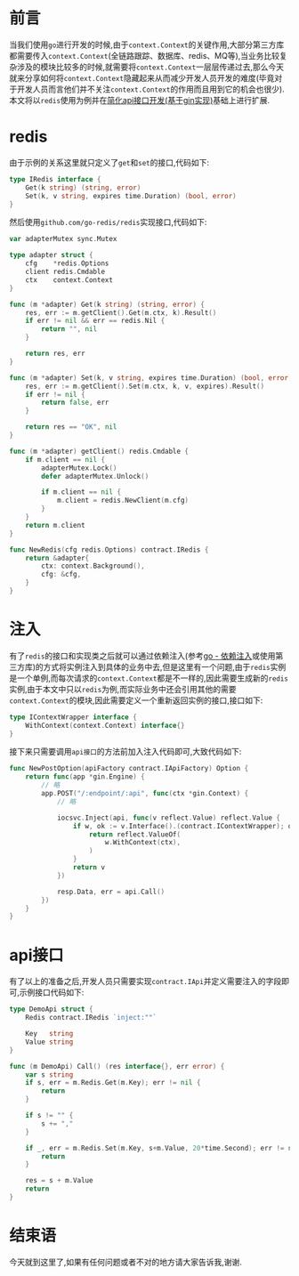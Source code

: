 # 前言

当我们使用`go`进行开发的时候,由于`context.Context`的关键作用,大部分第三方库都需要传入`context.Context`(全链路跟踪、数据库、redis、MQ等),当业务比较复杂涉及的模块比较多的时候,就需要将`context.Context`一层层传递过去,那么今天就来分享如何将`context.Context`隐藏起来从而减少开发人员开发的难度(毕竟对于开发人员而言他们并不关注`context.Context`的作用而且用到它的机会也很少).本文将以`redis`使用为例并在[简化api接口开发(基于gin实现)](https://my.oschina.net/ahl5esoft/blog/5291633 "简化api接口开发(基于gin实现)")基础上进行扩展.

# redis

由于示例的关系这里就只定义了`get`和`set`的接口,代码如下:
```go
type IRedis interface {
	Get(k string) (string, error)
	Set(k, v string, expires time.Duration) (bool, error)
}
```
然后使用`github.com/go-redis/redis`实现接口,代码如下:
```go
var adapterMutex sync.Mutex

type adapter struct {
	cfg    *redis.Options
	client redis.Cmdable
	ctx    context.Context
}

func (m *adapter) Get(k string) (string, error) {
	res, err := m.getClient().Get(m.ctx, k).Result()
	if err != nil && err == redis.Nil {
		return "", nil
	}

	return res, err
}

func (m *adapter) Set(k, v string, expires time.Duration) (bool, error) {
	res, err := m.getClient().Set(m.ctx, k, v, expires).Result()
	if err != nil {
		return false, err
	}

	return res == "OK", nil
}

func (m *adapter) getClient() redis.Cmdable {
	if m.client == nil {
		adapterMutex.Lock()
		defer adapterMutex.Unlock()

		if m.client == nil {
			m.client = redis.NewClient(m.cfg)
		}
	}
	return m.client
}

func NewRedis(cfg redis.Options) contract.IRedis {
	return &adapter{
		ctx: context.Background(),
		cfg: &cfg,
	}
}
```

# 注入

有了`redis`的接口和实现类之后就可以通过依赖注入(参考[go - 依赖注入](https://my.oschina.net/ahl5esoft/blog/4922378 "go - 依赖注入")或使用第三方库)的方式将实例注入到具体的业务中去,但是这里有一个问题,由于`redis`实例是一个单例,而每次请求的`context.Context`都是不一样的,因此需要生成新的`redis`实例,由于本文中只以`redis`为例,而实际业务中还会引用其他的需要`context.Context`的模块,因此需要定义一个重新返回实例的接口,接口如下:
```go
type IContextWrapper interface {
	WithContext(context.Context) interface{}
}
```
接下来只需要调用`api接口`的方法前加入注入代码即可,大致代码如下:
```go
func NewPostOption(apiFactory contract.IApiFactory) Option {
	return func(app *gin.Engine) {
		// 略
		app.POST("/:endpoint/:api", func(ctx *gin.Context) {
			// 略

			iocsvc.Inject(api, func(v reflect.Value) reflect.Value {
				if w, ok := v.Interface().(contract.IContextWrapper); ok {
					return reflect.ValueOf(
						w.WithContext(ctx),
					)
				}
				return v
			})

			resp.Data, err = api.Call()
		})
	}
}
```

# api接口

有了以上的准备之后,开发人员只需要实现`contract.IApi`并定义需要注入的字段即可,示例接口代码如下:
```go
type DemoApi struct {
	Redis contract.IRedis `inject:""`

	Key   string
	Value string
}

func (m DemoApi) Call() (res interface{}, err error) {
	var s string
	if s, err = m.Redis.Get(m.Key); err != nil {
		return
	}

	if s != "" {
		s += ","
	}

	if _, err = m.Redis.Set(m.Key, s+m.Value, 20*time.Second); err != nil {
		return
	}

	res = s + m.Value
	return
}
```

# 结束语

今天就到这里了,如果有任何问题或者不对的地方请大家告诉我,谢谢.